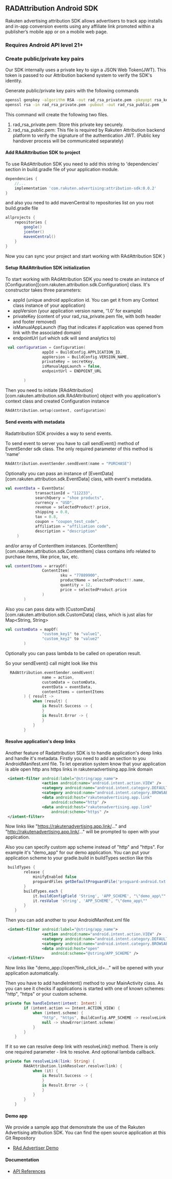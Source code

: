## RADAttribution Android SDK

Rakuten advertising attribution SDK allows advertisers to track app installs and in-app conversion events using any affiliate link promoted within a publisher’s mobile app or on a mobile web page.

### Requires Android API level 21+


### Create public/private key pairs
Our SDK internally uses a private key to sign a JSON Web Token(JWT).
This token is passed to our Attribution backend system to verify the SDK's identity. 

Generate public/private key pairs with the following commands

```sh
openssl genpkey -algorithm RSA -out rad_rsa_private.pem -pkeyopt rsa_keygen_bits:256
openssl rsa -in rad_rsa_private.pem -pubout -out rad_rsa_public.pem
```
This command will create the following two files.
1. rad_rsa_private.pem: Store this private key securely.
2. rad_rsa_public.pem: This file is required by Rakuten Attribution backend platform to verify the signature of the authentication JWT. 
(Public key handover process will be communicated separately)

#### Add RAdAttribution SDK to project
To use RAdAttribution SDK you need to add this string to 'dependencies' section in build.gradle file of your application module.
```groovy
dependencies {
    //...
    implementation 'com.rakuten.advertising:attribution-sdk:0.0.2'
}
```
and also you need to add mavenCentral to repositories list on you root build.gradle file 
```groovy
allprojects {
    repositories {
        google()
        jcenter()
        mavenCentral()
    }
}
```
Now you can  sync your project and start working with RAdAttribution SDK
}

#### Setup RAdAttribution SDK initialization
To start working with RAdAttribution SDK you need to create an instance of [Configuration][com.rakuten.attribution.sdk.Configuration] class. 
It's constructor takes three parameters: 
 - appId (unique android application id. You can get it from any Context class instance of your application)
 - appVersion (your application version name, '1.0' for example)
 - privateKey (content of your rad_rsa_private.pem file, with both header and footer removed)
 - isManualAppLaunch (flag that indicates if application was opened from link with the associated domain)
 - endpointUrl (url which sdk will send analytics to)
```kotlin
 val configuration = Configuration(
                appId = BuildConfig.APPLICATION_ID,
                appVersion = BuildConfig.VERSION_NAME,
                privateKey = secretKey,
                isManualAppLaunch = false,
                endpointUrl = ENDPOINT_URL

        )
```

Then you need to initiate [RAdAttribution][com.rakuten.attribution.sdk.RAdAttribution] object with you application's context class and created Configuration instance
```kotlin
RAdAttribution.setup(context, configuration)
```

#### Send events with metadata

Radattribution SDK provides a way to send events.

To send event to server you have to call sendEvent() method of EventSender sdk class. 
The only required parameter of this method is 'name'
```kotlin
RAdAttribution.eventSender.sendEvent(name = "PURCHASE")
```

Optionally you can pass an instance of [EventData][com.rakuten.attribution.sdk.EventData] class, with event's metadata. 
```kotlin
val eventData = EventData(
             transactionId = "112233",
             searchQuery = "shoe products",
             currency = "USD",
             revenue = selectedProduct?.price,
             shipping = 0.0,
             tax = 0.8,
             coupon = "coupon_test_code",
             affiliation = "affiliation code",
             description = "description"
     ) 
``` 

and/or array of ContentItem instances. [ContentItem][com.rakuten.attribution.sdk.ContentItem] class contains info related to purchase items, like price, tax, etc. 
```kotlin
val contentItems = arrayOf(
                ContentItem(
                        sku = "77889900",
                        productName = selectedProduct!!.name,
                        quantity = 12,
                        price = selectedProduct.price
                )
        )
```

Also you can pass data with [CustomData][com.rakuten.attribution.sdk.CustomData] class, which is just alias for Map<String, String> 
```kotlin
val customData = mapOf(
                "custom_key1" to "value1",
                "custom_key2" to "value2"
        )
```

Optionally you can pass lambda to be called on operation result. 

So your sendEvent() call might look like this 
```kotlin
  RAdAttribution.eventSender.sendEvent(
                name = action,
                customData = customData,
                eventData = eventData,
                contentItems = contentItems
        ) { result ->
            when (result) {
                is Result.Success -> {
                }
                is Result.Error -> {
                }
            }
        }
```

#### Resolve application's deep links
Another feature of Radattribution SDK is to handle application's deep links and handle it's metadata.
Firstly you need to add an <intent-filter> section to you AndroidManifest.xml file. 
To let operation system know that your application is able open http ans https links in rakutenadvertising.app.link domain
```xml
 <intent-filter android:label="@string/app_name">
                <action android:name="android.intent.action.VIEW" />
                <category android:name="android.intent.category.DEFAULT" />
                <category android:name="android.intent.category.BROWSABLE" />
                <data android:host="rakutenadvertising.app.link"
                    android:scheme="http" />
                <data android:host="rakutenadvertising.app.link"
                    android:scheme="https" />
 </intent-filter> 
```
Now links like  "https://rakutenadvertising.app.link/..." and "http://rakutenadvertising.app.link/..." will be prompted to open with your application.

Also you can specify custom app scheme instead of "http" and "https". For example it's "demo_app" for our demo application. 
You can put your application scheme to your gradle.build in buildTypes section like this
```groovy
 buildTypes {
        release {
            minifyEnabled false
            proguardFiles getDefaultProguardFile('proguard-android.txt'), 'proguard-rules.pro'
        }
        buildTypes.each {
            it.buildConfigField 'String', 'APP_SCHEME', "\"demo_app\""
            it.resValue 'string', 'APP_SCHEME', "\"demo_app\""
        }
    }
```

Then you can add another <intent-filter> to your AndroidManifest.xml file     
```xml
 <intent-filter android:label="@string/app_name">
                <action android:name="android.intent.action.VIEW" />
                <category android:name="android.intent.category.DEFAULT" />
                <category android:name="android.intent.category.BROWSABLE" />
                <data android:host="open"
                    android:scheme="@string/APP_SCHEME" />
 </intent-filter>
```
Now links like "demo_app://open?link_click_id=..." will be opened with your application automatically.

Then you have to add handleIntent() method to your MainActivity class. 
As you can see it checks if applications is started with one of known schemes: "http", "https" or your custom scheme. 
```kotlin
private fun handleIntent(intent: Intent) {
        if (intent.action == Intent.ACTION_VIEW) {
            when (intent.scheme) {
                "http", "https", BuildConfig.APP_SCHEME -> resolveLink(intent.data.toString())
                null -> showError(intent.scheme)
            }
        }
    }
```

If it so we can resolve deep link with resolveLink() method. There is only one required parameter - link to resolve.
And optional lambda callback. 
```kotlin
private fun resolveLink(link: String) {
        RAdAttribution.linkResolver.resolve(link) {
            when (it) {
                is Result.Success -> {
                }
                is Result.Error -> {
                }
            }
        }
    }
```

#### Demo app
We provide a sample app that demonstrate the use of the Rakuten Advertising attribution SDK. You can find the open source application at this Git Repository
* [RAd Advertiser Demo](https://github.com/Rakuten-Advertising-Developers/radadvertiser-demo-android)


#### Documentation
* [API References](https://rakuten-advertising-developers.github.io/RADAttribution-SDK-Android/)
